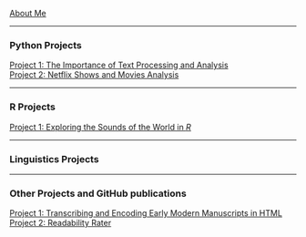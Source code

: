 [About Me](/posts/about.md)

---
### Python Projects

[Project 1: The Importance of Text Processing and Analysis](/posts/dramatictext.md)<br/>
[Project 2: Netflix Shows and Movies Analysis](/posts/movies.md)
<!--<img src="images/dummy_thumbnail.jpg?raw=true"/>-->

---
### R Projects
[Project 1: Exploring the Sounds of the World in _R_](/posts/phoible.md)

---
### Linguistics Projects

<!--[Project 3 Title](http://example.com/)-->
---
### Other Projects and GitHub publications

[Project 1: Transcribing and Encoding Early Modern Manuscripts in HTML](/posts/manuscript.md)<br/>
[Project 2: Readability Rater](https://github.com/ycvogt/readability)
